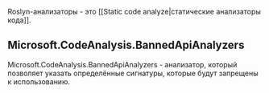 Roslyn-анализаторы - это [[Static code analyze|статические анализаторы кода]].

## Microsoft.CodeAnalysis.BannedApiAnalyzers
Microsoft.CodeAnalysis.BannedApiAnalyzers - анализатор, который позволяет указать определённые сигнатуры, которые будут запрещены к использованию.